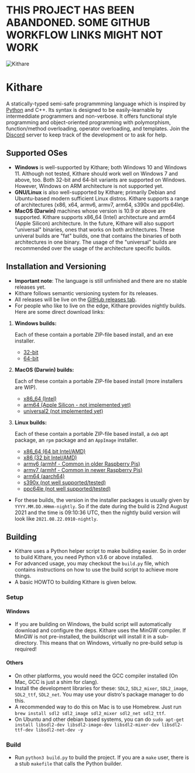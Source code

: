 # THIS PROJECT HAS BEEN ABANDONED. SOME GITHUB WORKFLOW LINKS MIGHT NOT WORK

![Kithare](misc/banner.png)

# Kithare

 A statically-typed semi-safe programmming language which is inspired by [Python](https://www.python.org) and C++. Its syntax is designed to be easily-learnable by intermeddiate programmers and non-verbose. It offers functional style programming and object-oriented programming with polymorphism, function/method overloading, operator overloading, and templates. Join the [Discord](https://discord.com/invite/hXvY8CzS7A) server to keep track of the development or to ask for help.

## Supported OSes

- **Windows** is well-supported by Kithare; both Windows 10 and Windows 11. Although not tested, Kithare should work well on Windows 7 and above, too. Both 32-bit and 64-bit variants are supported on Windows. However, Windows on ARM architecture is not supported yet.
- **GNU/Linux** is also well-supported by Kithare; primarily Debian and Ubuntu-based modern sufficient Linux distros. Kithare supports a range of architectures (x86, x64, armv6, armv7, arm64, s390x and ppc64le).
- **MacOS (Darwin)** machines whose version is 10.9 or above are supported. Kithare supports x86_64 (Intel) architecture and arm64 (Apple Silicon) architecture. In the future, Kithare will also support "universal" binaries, ones that works on both architectures. These univeral builds are "fat" builds, one that contains the binaries of both architectures in one binary. The usage of the "universal" builds are recommended over the usage of the architecture specific builds.

## Installation and Versioning

- **Important note**: The language is still unfinished and there are no stable releases yet.
- Kithare follows semantic versioning system for its releases.
- All releases will be live on the [GitHub releases tab](https://github.com/avaxar/Kithare/releases).
- For people who like to live on the edge, Kithare provides nightly builds. Here are some direct download links:

1. **Windows builds:**

    Each of these contain a portable ZIP-file based install, and an exe installer.
    - [32-bit](https://nightly.link/avaxar/Kithare/workflows/windows/main/kithare-windows-x86-installers.zip)
    - [64-bit](https://nightly.link/avaxar/Kithare/workflows/windows/main/kithare-windows-x64-installers.zip)

2. **MacOS (Darwin) builds:**

    Each of these contain a portable ZIP-file based install (more installers are WIP).
    - [x86_64 (Intel)](https://nightly.link/avaxar/Kithare/workflows/darwin/main/kithare-darwin-x64-installers.zip)
    - [arm64 (Apple Silicon - not implemented yet)](https://nightly.link/avaxar/Kithare/workflows/darwin/main/kithare-darwin-arm64-installers.zip)
    - [universal2 (not implemented yet)](https://nightly.link/avaxar/Kithare/workflows/darwin/main/kithare-darwin-universal2-installers.zip)

3. **Linux builds:**

    Each of these contain a portable ZIP-file based install, a `deb` apt package, an `rpm` package and an `AppImage` installer.
    - [x86_64 (64 bit Intel/AMD)](https://nightly.link/avaxar/Kithare/workflows/linux/main/kithare-linux-x64-installers.zip)
    - [x86 (32 bit Intel/AMD)](https://nightly.link/avaxar/Kithare/workflows/linux/main/kithare-linux-x86-installers.zip)
    - [armv6 (armhf - Common in older Raspberry Pis)](https://nightly.link/avaxar/Kithare/workflows/linux/main/kithare-linux-armv6-installers.zip)
    - [armv7 (armhf - Common in newer Raspberry Pis)](https://nightly.link/avaxar/Kithare/workflows/linux/main/kithare-linux-armv7-installers.zip)
    - [arm64 (aarch64)](https://nightly.link/avaxar/Kithare/workflows/linux/main/kithare-linux-arm64-installers.zip)
    - [s390x (not well supported/tested)](https://nightly.link/avaxar/Kithare/workflows/linux/main/kithare-linux-s390x-installers.zip)
    - [ppc64le (not well supported/tested)](https://nightly.link/avaxar/Kithare/workflows/linux/main/kithare-linux-ppc64le-installers.zip)

- For these builds, the version in the installer packages is usually given by `YYYY.MM.DD.HHmm-nightly`. So if the date during the build is 22nd August 2021 and the time is 09:10:36 UTC, then the nightly build version will look like `2021.08.22.0910-nightly`.

## Building

- Kithare uses a Python helper script to make building easier. So in order to build Kithare, you need Python v3.6 or above installed.
- For advanced usage, you may checkout the `build.py` file, which contains instructions on how to use the build script to achieve more things.
- A basic HOWTO to building Kithare is given below.

### Setup

#### Windows

- If you are building on Windows, the build script will automatically download and configure the deps. Kithare uses the MinGW compiler. If MinGW is not pre-installed, the buildscript will install it in a sub-directory. This means that on Windows, virtually no pre-build setup is required!

#### Others

- On other platforms, you would need the GCC compiler installed (On Mac, GCC is just a shim for clang).
- Install the development libraries for these: `SDL2`, `SDL2_mixer`, `SDL2_image`, `SDL2_ttf`, `SDL2_net`. You may use your distro's package manager to do this.
- A recommended way to do this on Mac is to use Homebrew. Just run `brew install sdl2 sdl2_image sdl2_mixer sdl2_net sdl2_ttf`.
- On Ubuntu and other debian based systems, you can do `sudo apt-get install libsdl2-dev libsdl2-image-dev libsdl2-mixer-dev libsdl2-ttf-dev libsdl2-net-dev -y`

### Build

- Run `python3 build.py` to build the project. If you are a `make` user, there is a stub `makefile` that calls the Python builder.
